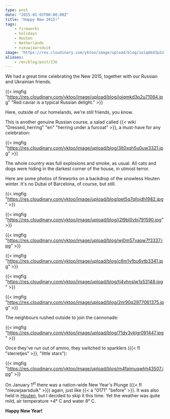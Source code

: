 ```yaml
---
type: post
date: "2015-01-03T00:00:00Z"
title: "Happy New 2015!"
tags:
    - fireworks
    - holidays
    - Houten
    - Netherlands
    - nieuwjaarsduik
image: "https://res.cloudinary.com/yktoo/image/upload/blog/ioiqmkd3p2u71084.jpg"
aliases:
    - /en/blog/post/236
---
```


We had a great time celebrating the New 2015, together with our Russian and Ukrainian friends.

{{< imgfig "https://res.cloudinary.com/yktoo/image/upload/blog/ioiqmkd3p2u71084.jpg" "Red caviar is a typical Russian delight." >}}

Here, outside of our homelands, we're still friends, you know.

<!--more-->

This is another genuine Russian course, a salad called {{< wiki "Dressed_herring" "en" "herring under a furcoat" >}}, a must-have for any celebration:

{{< imgfig "https://res.cloudinary.com/yktoo/image/upload/blog/3lt0xqh5u0uw3321.jpg" >}}

The whole country was full explosions and smoke, as usual. All cats and dogs were hiding in the darkest corner of the house, in utmost terror.

Here are some photos of fireworks on a backdrop of the snowless Houten winter. It's no Dubai of Barcelona, of course, but still.

{{< imgfig "https://res.cloudinary.com/yktoo/image/upload/blog/pet5q7qfojdh1982.jpg" >}}

{{< imgfig "https://res.cloudinary.com/yktoo/image/upload/blog/i2l9bl0vbj791590.jpg" >}}

{{< imgfig "https://res.cloudinary.com/yktoo/image/upload/blog/wj0m57vaow7f3337.jpg" >}}

{{< imgfig "https://res.cloudinary.com/yktoo/image/upload/blog/c6m1yfbu6vtb3341.jpg" >}}

{{< imgfig "https://res.cloudinary.com/yktoo/image/upload/blog/tj4yhnslw1s53148.jpg" >}}

{{< imgfig "https://res.cloudinary.com/yktoo/image/upload/blog/2nr90q2977061375.jpg" >}}

The neighbours rushed outside to join the cannonade:

{{< imgfig "https://res.cloudinary.com/yktoo/image/upload/blog/71dv3vklgr091447.jpg" >}}

Once they've run out of ammo, they switched to sparklers ({{< fl "sterretjes" >}}, "little stars"):

{{< imgfig "https://res.cloudinary.com/yktoo/image/upload/blog/m4faimuqwhh43507.jpg" >}}

On January 1<sup>st</sup> there was a nation-wide New Year's Plunge ({{< fl "nieuwjaarsduik" >}}) again, just like {{< a "0171" "before" >}}. It was also held in [Houten](http://www.nieuwjaarsduikhouten.nl/), but I decided to skip it this time. Yet the weather was quite mild, air temperature +4° C and water 8° C.

**Happy New Year!**
